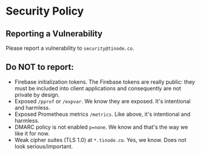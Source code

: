 # Security Policy

## Reporting a Vulnerability

Please report a vulnerability to `security@tinode.co`.

## Do NOT to report:

- Firebase initialization tokens. The Firebase tokens are really public: they must be included into client applications and consequently are not private by design.
- Exposed `/pprof` or `/expvar`. We know they are exposed. It's intentional and harmless.
- Exposed Prometheus metrics `/metrics`. Like above, it's intentional and harmless.
- DMARC policy is not enabled `p=none`. We know and that's the way we like it for now.
- Weak cipher suites (TLS 1.0) at `*.tinode.co`. Yes, we know. Does not look serious/important.
